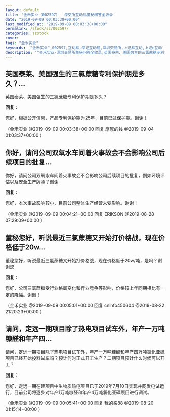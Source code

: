 ```yaml
---
layout: default
title: '金禾实业（002597）- 深交所互动易董秘问答全收录'
date: "2019-09-09 00:03:38+00:00"
last_modified_at: "2019-09-09 00:03:38+00:00"
permalink: /stock/sz/002597/
categories: szstock
cover: 
tags: "金禾实业"
keywords: '"金禾实业",002597,互动易,深证互动易,深圳交易所,上证易互动,上证e互动'
description: '"金禾实业-深圳交易所董秘问答全收录,英国泰莱、美国强生的三氯蔗糖专利保护期是多久？"'
---
```


## 英国泰莱、美国强生的三氯蔗糖专利保护期是多久？...

英国泰莱、美国强生的三氯蔗糖专利保护期是多久？

**回复**：

您好，根据公开信息，产品专利保护期为25年，目前已过保护期。谢谢！ 

（金禾实业  @2019-09-09 00:03:38+00:00 回复 厚厚的钱  @2019-09-04 01:03:37+00:00 ）

## 你好，请问公司双氧水车间着火事故会不会影响公司后续项目的批复...

你好，请问公司双氧水车间着火事故会不会影响公司后续项目的批复，例如环境评估以及安全生产牌照？谢谢

**回复**：

您好，本次事故影响较小，目前公司整体生产经营未受影响。谢谢！ 

（金禾实业  @2019-09-09 00:04:21+00:00 回复 ERIKSON  @2019-08-28 07:29:09+00:00 ）

## 董秘您好，听说最近三氯蔗糖又开始打价格战，现在价格低于20w...

董秘您好，听说最近三氯蔗糖又开始打价格战，现在价格低于20w/吨，是吗？谢谢您

**回复**：

您好，公司三氯蔗糖受行业格局变化和行业竞争等影响，价格较上年同期相比有一定的降幅。谢谢！ 

（金禾实业  @2019-09-09 00:05:01+00:00 回复 cninfo450604  @2019-08-22 21:20:23+00:00 ）

## 请问，定远一期项目除了热电项目试车外，年产一万吨糠醛和年产四...

请问，定远一期项目除了热电项目试车外，年产一万吨糠醛和年产四万吨氯化亚砜项目已经开始投料试车吗？预计何时正式开工生产？二期项目预计什么时候可以开工？

**回复**：

您好，定远一期在建项目中生物质热电项目已于2019年7月10日实现并网发电试运行，目前公司将逐步对年产1万吨糠醛和年产4万吨氯化亚砜项目进行调试。 

（金禾实业  @2019-09-09 00:05:41+00:00 回复 我的亲88  @2019-08-20 01:15:14+00:00 ）

